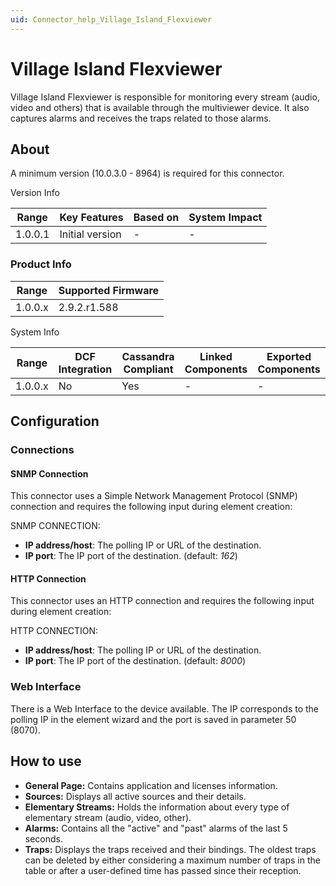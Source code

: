 ```yaml
---
uid: Connector_help_Village_Island_Flexviewer
---
```


# Village Island Flexviewer

Village Island Flexviewer is responsible for monitoring every stream (audio, video and others) that is available through the multiviewer device. It also captures alarms and receives the traps related to those alarms.

## About

A minimum version (10.0.3.0 - 8964) is required for this connector.

Version Info

| **Range** | **Key Features** | **Based on** | **System Impact** |
|-----------|------------------|--------------|-------------------|
| 1.0.0.1   | Initial version  | \-           | \-                |

### Product Info

| Range     | Supported Firmware     |
|-----------|------------------------|
| 1.0.0.x   | 2.9.2.r1.588           |

System Info

| Range     | DCF Integration     | Cassandra Compliant     | Linked Components     | Exported Components     |
|-----------|---------------------|-------------------------|-----------------------|-------------------------|
| 1.0.0.x   | No                  | Yes                     | \-                    | \-                      |



## Configuration

### Connections

#### SNMP Connection

This connector uses a Simple Network Management Protocol (SNMP) connection and requires the following input during element creation:

SNMP CONNECTION:

- **IP address/host**: The polling IP or URL of the destination.
- **IP port**: The IP port of the destination. (default: *162*)

#### HTTP Connection

This connector uses an HTTP connection and requires the following input during element creation:

HTTP CONNECTION:

- **IP address/host**: The polling IP or URL of the destination.
- **IP port**: The IP port of the destination. (default: *8000*)

### Web Interface

There is a Web Interface to the device available. The IP corresponds to the polling IP in the element wizard and the port is saved in parameter 50 (8070).

## How to use

- **General Page:** Contains application and licenses information.
- **Sources:** Displays all active sources and their details.
- **Elementary Streams:** Holds the information about every type of elementary stream (audio, video, other).
- **Alarms:** Contains all the "active" and "past" alarms of the last 5 seconds.
- **Traps:** Displays the traps received and their bindings. The oldest traps can be deleted by either considering a maximum number of traps in the table or after a user-defined time has passed since their reception.
